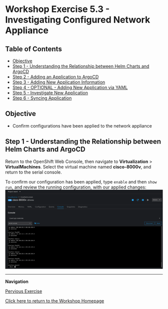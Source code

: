 # Workshop Exercise 5.3 - Investigating Configured Network Appliance

## Table of Contents

* [Objective](#objective)
* [Step 1 - Understanding the Relationship between Helm Charts and ArgoCD](#step-1---understanding-the-relationship-between-helm-charts-and-argocd)
* [Step 2 - Adding an Application to ArgoCD](#step-2---adding-an-application-to-argocd)
* [Step 3 - Adding New Application Information](#step-3---adding-new-application-information)
* [Step 4 - OPTIONAL - Adding New Application via YAML](#step-4---optional---adding-new-application-via-yaml)
* [Step 5 - Investigate New Application](#step-5---investigate-new-application)
* [Step 6 - Syncing Application](#step-6---syncing-application)

## Objective

* Confirm configurations have been applied to the network appliance

## Step 1 - Understanding the Relationship between Helm Charts and ArgoCD
Return to the OpenShift Web Console, then navigate to **Virtualization** > **VirtualMachines**. Select the virtual machine named **cisco-8000v**, and return to the serial console.

To confirm our configuration has been applied, type `enable` and then `show run`, and review the running configuration, with our applied changes:
![Cisco 8000v Configured](../.images/cisco-8000v-configured.png)

---
**Navigation**

[Pervious Exercise](../5.2-resyncing-app/)

[Click here to return to the Workshop Homepage](../../README.md)
